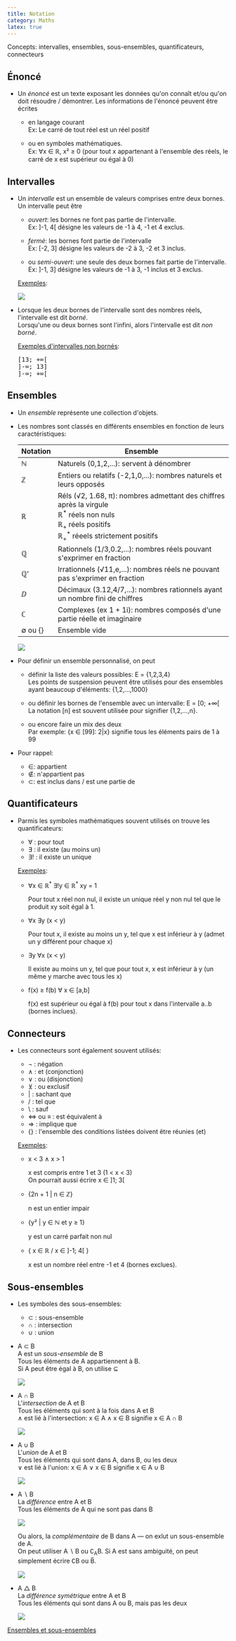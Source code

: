 ```yaml
---
title: Notation
category: Maths
latex: true
---
```


Concepts: intervalles, ensembles, sous-ensembles, quantificateurs, connecteurs

## Énoncé

* Un *énoncé* est un texte exposant les données qu'on connaît et/ou qu'on doit résoudre / démontrer. Les informations de l'énoncé peuvent être écrites

  * en langage courant  
    Ex: Le carré de tout réel est un réel positif

  * ou en symboles mathématiques.  
    Ex: ∀x ∈ ℝ, x² ≥ 0 (pour tout x appartenant à l'ensemble des réels, le carré de x est supérieur ou égal à 0)

## Intervalles

* Un *intervalle* est un ensemble de valeurs comprises entre deux bornes.  
  Un intervalle peut être

  * *ouvert*: les bornes ne font pas partie de l'intervalle.  
    Ex: ]-1, 4[ désigne les valeurs de -1 à 4, -1 et 4 exclus.

  * *fermé*: les bornes font partie de l'intervalle  
    Ex: [-2, 3] désigne les valeurs de -2 à 3, -2 et 3 inclus.

  * ou *semi-ouvert*: une seule des deux bornes fait partie de l'intervalle.  
    Ex: ]-1, 3] désigne les valeurs de -1 à 3, -1 inclus et 3 exclus.

  <ins>Exemples</ins>:

  ![](https://i.imgur.com/WH7ceAhl.png)

* Lorsque les deux bornes de l'intervalle sont des nombres réels, l'intervalle est dit *borné*.  
  Lorsqu'une ou deux bornes sont l'infini, alors l'intervalle est dit *non borné*.

  <ins>Exemples d'intervalles non bornés</ins>:
  <pre>
  [13; +∞[ 
  ]-∞; 13]  
  ]-∞; +∞[
  </pre>

## Ensembles

* Un *ensemble* représente une collection d'objets.

* Les nombres sont classés en différents ensembles en fonction de leurs caractéristiques:

  | Notation     | Ensemble
  |---           |---
  | ℕ            | Naturels (0,1,2,...): servent à dénombrer 
  | ℤ            | Entiers ou relatifs (-2,1,0,...): nombres naturels et leurs opposés
  | ℝ            | Réls (√2, 1.68, π): nombres admettant des chiffres après la virgule<br>ℝ<sup>\*</sup> réels non nuls <br>ℝ<sub>+</sub> réels positifs <br>ℝ<sub>+</sub><sup>\*</sup> réeels strictement positifs
  | ℚ            | Rationnels (1/3,0.2,...): nombres réels pouvant s'exprimer en fraction
  | ℚ'           | Irrationnels (√11,e,...): nombres réels ne pouvant pas s'exprimer en fraction
  | ⅅ            | Décimaux (3.12,4/7,...): nombres rationnels ayant un nombre fini de chiffres
  | ℂ            | Complexes (ex 1 + 1i): nombres composés d'une partie réelle et imaginaire
  | ∅ ou {}      | Ensemble vide

  ![](https://i.imgur.com/veWrt7q.png)

* Pour définir un ensemble personnalisé, on peut

  * définir la liste des valeurs possibles: E = {1,2,3,4}  
    Les points de suspension peuvent être utilisés pour des ensembles ayant beaucoup d'éléments: {1,2,…,1000}

  * ou définir les bornes de l'ensemble avec un intervalle: E = [0; +∞[  
    La notation [n] est souvent utilisée pour signifier {1,2,…,n}.  

  * ou encore faire un mix des deux  
    Par exemple: {x ∈ [99]: 2|x} signifie tous les éléments pairs de 1 à 99

* Pour rappel:  
  * ∈: appartient
  * ∉: n'appartient pas
  * ⊂: est inclus dans / est une partie de

## Quantificateurs

* Parmis les symboles mathématiques souvent utilisés on trouve les quantificateurs:

  * ∀   : pour tout
  * ∃   : il existe (au moins un)
  * ∃!  : il existe un unique

  <ins>Exemples</ins>:

  * ∀x ∈ ℝ<sup>\*</sup> ∃!y ∈ ℝ<sup>\*</sup> xy = 1  

    Pour tout x réel non nul, il existe un unique réel y non nul tel que le produit xy soit égal à 1.

  * ∀x ∃y (x < y)

    Pour tout x, il existe au moins un y, tel que x est inférieur à y (admet un y différent pour chaque x)

  * ∃y ∀x (x < y)

    Il existe au moins un y, tel que pour tout x, x est inférieur à y (un même y marche avec tous les x)

  * f(x) ≥ f(b) ∀ x ∈ [a,b]  

    f(x) est supérieur ou égal à f(b) pour tout x dans l'intervalle a..b (bornes inclues).

## Connecteurs

* Les connecteurs sont également souvent utilisés:

  * ¬   : négation
  * ∧   : et (conjonction)
  * ∨   : ou (disjonction)
  * ⊻   : ou exclusif
  * \|  : sachant que
  * /   : tel que
  * \   : sauf
  * ⇔ ou ≡ : est équivalent à
  * ⇒   : implique que
  * {}  : l'ensemble des conditions listées doivent être réunies (et)

  <ins>Exemples</ins>:

  * x < 3 ∧ x > 1

    x est compris entre 1 et 3 (1 < x < 3)  
    On pourrait aussi écrire x ∈ ]1; 3[

  * {2n + 1 \| n ∈ ℤ}

    n est un entier impair

  * {y² \| y ∈ ℕ et y ≥ 1}

    y est un carré parfait non nul

  * { x ∈ ℝ / x ∈ ]-1; 4[ }

    x est un nombre réel entre -1 et 4 (bornes exclues).

## Sous-ensembles

* Les symboles des sous-ensembles:

  * ⊂ : sous-ensemble
  * ∩ : intersection
  * ∪ : union

* A ⊂ B  
  A est un *sous-ensemble* de B  
  Tous les éléments de A appartiennent à B.  
  Si A peut être égal à B, on utilise ⊆

  ![](https://i.imgur.com/Dn9Pnrz.png)

* A ∩ B  
  L'*intersection* de A et B  
  Tous les éléments qui sont à la fois dans A et B  
  ∧ est lié à l'intersection: x ∈ A ∧ x ∈ B signifie x ∈ A ∩ B

  ![](https://i.imgur.com/Mfbmlsr.png)

* A ∪ B  
  L'*union* de A et B  
  Tous les éléments qui sont dans A, dans B, ou les deux  
  ∨ est lié à l'union: x ∈ A ∨ x ∈ B signifie x ∈ A ∪ B

  ![](https://i.imgur.com/nqfM5uL.png)

* A ∖ B  
  La *différence* entre A et B  
  Tous les éléments de A qui ne sont pas dans B

  ![](https://i.imgur.com/UwL0MQ9.png)

  Ou alors, la *complémentaire* de B dans A — on exlut un sous-ensemble de A.  
  On peut utiliser A ∖ B ou ∁<sub>A</sub>B. Si A est sans ambiguité, on peut simplement écrire ∁B ou B&#x0305;.

  ![](https://i.imgur.com/4YKDjKo.png)

* A △ B  
  La *différence symétrique* entre A et B  
  Tous les éléments qui sont dans A ou B, mais pas les deux

  ![](https://i.imgur.com/6XeQ3Vm.png)

[Ensembles et sous-ensembles](https://perso.univ-rennes1.fr/laurent.moret-bailly/docpedag/polys/MA2.pdf)
